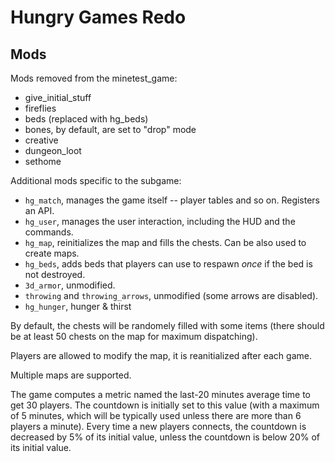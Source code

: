 # Hungry Games Redo

## Mods

Mods removed from the minetest_game:
* give_initial_stuff
* fireflies
* beds (replaced with hg_beds)
* bones, by default, are set to "drop" mode
* creative
* dungeon_loot
* sethome

Additional mods specific to the subgame:
* `hg_match`, manages the game itself -- player tables and so on. Registers an API.
* `hg_user`, manages the user interaction, including the HUD and the commands.
* `hg_map`, reinitializes the map and fills the chests. Can be also used to create maps.
* `hg_beds`, adds beds that players can use to respawn *once* if the bed is not
destroyed.
* `3d_armor`, unmodified.
* `throwing` and `throwing_arrows`, unmodified (some arrows are disabled).
* `hg_hunger`, hunger & thirst

By default, the chests will be randomely filled with some items (there should
be at least 50 chests on the map for maximum dispatching).
<!-- Each additional player will cause a 10% increase in the quantities. -->

Players are allowed to modify the map, it is reanitialized after each game.

Multiple maps are supported.<!-- The minimum number of players to start a new game
is the maximum between 3 and the number of players out of the number of maps
(e.g. if there are 3 maps and 30 players, a new game will start only if there
are 10 players waiting). The maximum waiting time is 5 minutes, if there are not
enough players (still more than 3) but 5 minutes were waited, a new game
will start anyway. -->

The game computes a metric named the last-20 minutes average time to get 30
players. The countdown is initially set to this value (with a maximum of 5
minutes, which will be typically used unless there are more than 6 players a
minute). Every time a new players connects, the countdown is decreased by
5% of its initial value, unless the countdown is below 20% of its initial value.
